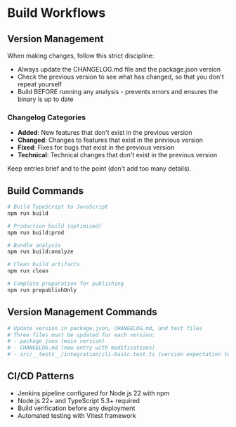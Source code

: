 # Build Workflows

## Version Management

When making changes, follow this strict discipline:
- Always update the CHANGELOG.md file and the package.json version
- Check the previous version to see what has changed, so that you don't repeat yourself
- Build BEFORE running any analysis - prevents errors and ensures the binary is up to date

### Changelog Categories

- **Added**: New features that don't exist in the previous version
- **Changed**: Changes to features that exist in the previous version
- **Fixed**: Fixes for bugs that exist in the previous version
- **Technical**: Technical changes that don't exist in the previous version

Keep entries brief and to the point (don't add too many details).

## Build Commands

```bash
# Build TypeScript to JavaScript
npm run build

# Production build (optimized)
npm run build:prod

# Bundle analysis
npm run build:analyze

# Clean build artifacts
npm run clean

# Complete preparation for publishing
npm run prepublishOnly
```

## Version Management Commands

```bash
# Update version in package.json, CHANGELOG.md, and test files
# Three files must be updated for each version:
# - package.json (main version)
# - CHANGELOG.md (new entry with modifications)
# - src/__tests__/integration/cli-basic.test.ts (version expectation test)
```

## CI/CD Patterns

- Jenkins pipeline configured for Node.js 22 with npm
- Node.js 22+ and TypeScript 5.3+ required
- Build verification before any deployment
- Automated testing with Vitest framework